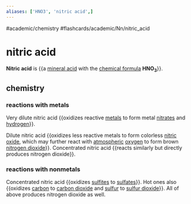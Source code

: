 ```yaml
---
aliases: ['HNO3', 'nitric acid',]
---
```


#academic/chemistry #flashcards/academic/Nn/nitric_acid

# nitric acid

__Nitric acid__ is {{a [mineral acid](mineral%20acid.md) with the [chemical formula](chemical%20formula.md) __HNO<sub>3</sub>__}}. <!--SR:!2023-04-14,9,270-->

## chemistry

### reactions with metals

Very dilute nitric acid {{oxidizes reactive [metals](metal.md) to form metal [nitrates](nitrate.md) and [hydrogen](hydrogen.md)}}. <!--SR:!2023-04-10,5,250-->

Dilute nitric acid {{oxidizes less reactive metals to form colorless [nitric oxide](nitric%20oxide.md), which may further react with [atmospheric](atmosphere%20of%20Earth.md) [oxygen](oxygen.md) to form brown [nitrogen dioxide](nitrogen%20dioxide.md)}}. Concentrated nitric acid {{reacts similarly but directly produces nitrogen dioxide}}. <!--SR:!2023-04-18,13,270!2023-04-06,4,270-->

### reactions with nonmetals

Concentrated nitric acid {{oxidizes [sulfites](sulfite.md) to [sulfates](sulfate.md)}}. Hot ones also {{oxidizes [carbon](carbon.md) to [carbon dioxide](carbon%20dioxide.md) and [sulfur](sulfur.md) to [sulfur dioxide](sulfur%20dioxide.md)}}. All of above produces nitrogen dioxide as well. <!--SR:!2023-04-06,3,250!2023-04-17,12,270-->
